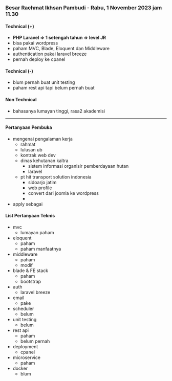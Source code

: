 ### Besar Rachmat Ikhsan Pambudi - Rabu, 1 November 2023 jam 11.30 

#### Technical (+) 

- **PHP Laravel => 1 setengah tahun => level JR**  
- bisa pakai wordpress
- paham MVC, Blade, Eloquent dan Middleware
- authentication pakai laravel breeze
- pernah deploy ke cpanel

#### Technical (-)  

- blum pernah buat unit testing
- paham rest api tapi belum pernah buat

#### Non Technical  

- bahasanya lumayan tinggi, rasa2 akademisi

---

#### Pertanyaan Pembuka

- mengenai pengalaman kerja  
	- rahmat
	- lulusan ub
	- kontrak web dev
	- dinas kehutanan kaltra
		- sistem informasi organisir pemberdayaan hutan
		- laravel
	- pt hit transport solution indonesia
		- sidoarjo jatim
		- web profile
		- convert dari joomla ke wordpress
		- 
- apply sebagai


#### List Pertanyaan Teknis

- mvc
	- lumayan paham
- eloquent
	- paham
	- paham manfaatnya
- middleware
	- paham
	- modif
- blade & FE stack
	- paham
	- bootstrap
- auth
	- laravel breeze
- email
	- pake
- scheduler
	- belum
- unit testing
	- belum
- rest api
	- paham
	- belum pernah
- deployment
	- cpanel
- microservice
	- paham
- docker
	- blum